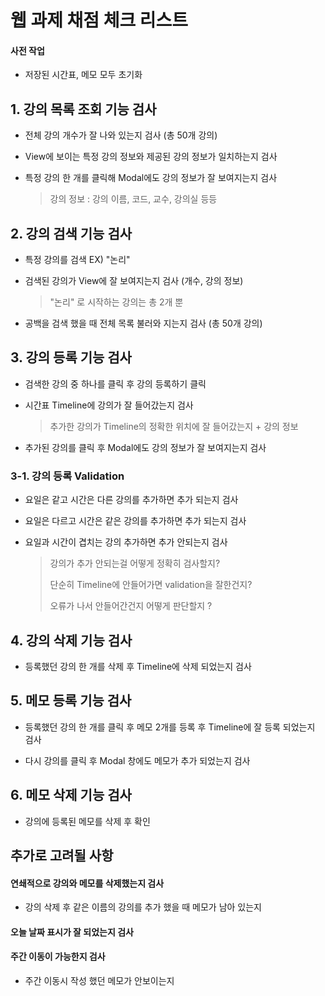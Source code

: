 # 웹 과제 채점 체크 리스트

#### 사전 작업
- 저장된 시간표, 메모 모두 초기화

## 1. 강의 목록 조회 기능 검사
- 전체 강의 개수가 잘 나와 있는지 검사 (총 50개 강의)

- View에 보이는 특정 강의 정보와 제공된 강의 정보가 일치하는지 검사

- 특정 강의 한 개를 클릭해 Modal에도 강의 정보가 잘 보여지는지 검사
  >강의 정보 : 강의 이름, 코드, 교수, 강의실 등등

## 2. 강의 검색 기능 검사
- 특정 강의를 검색 EX) "논리"

- 검색된 강의가 View에 잘 보여지는지 검사 (개수, 강의 정보)
  > "논리" 로 시작하는 강의는 총 2개 뿐

- 공백을 검색 했을 때 전체 목록 불러와 지는지 검사 (총 50개 강의)

## 3. 강의 등록 기능 검사
- 검색한 강의 중 하나를 클릭 후 강의 등록하기 클릭

- 시간표 Timeline에 강의가 잘 들어갔는지 검사
  > 추가한 강의가 Timeline의 정확한 위치에 잘 들어갔는지 + 강의 정보

- 추가된 강의를 클릭 후 Modal에도 강의 정보가 잘 보여지는지 검사

### 3-1. 강의 등록 Validation
- 요일은 같고 시간은 다른 강의를 추가하면 추가 되는지 검사

- 요일은 다르고 시간은 같은 강의를 추가하면 추가 되는지 검사

- 요일과 시간이 겹치는 강의 추가하면 추가 안되는지 검사

  > 강의가 추가 안되는걸 어떻게 정확히 검사할지?
  >
  > 단순히 Timeline에 안들어가면 validation을 잘한건지?
  >
  > 오류가 나서 안들어간건지 어떻게 판단할지 ?

## 4. 강의 삭제 기능 검사
- 등록했던 강의 한 개를 삭제 후 Timeline에 삭제 되었는지 검사

## 5. 메모 등록 기능 검사
- 등록했던 강의 한 개를 클릭 후 메모 2개를 등록 후 Timeline에 잘 등록 되었는지 검사

- 다시 강의를 클릭 후 Modal 창에도 메모가 추가 되었는지 검사

## 6. 메모 삭제 기능 검사
- 강의에 등록된 메모를 삭제 후 확인

## 추가로 고려될 사항

#### 연쇄적으로 강의와 메모를 삭제했는지 검사
- 강의 삭제 후 같은 이름의 강의를 추가 했을 때 메모가 남아 있는지

#### 오늘 날짜 표시가 잘 되었는지 검사

#### 주간 이동이 가능한지 검사
- 주간 이동시 작성 했던 메모가 안보이는지
